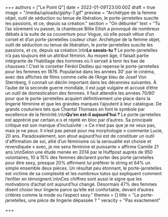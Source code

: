 +++
authors = ["Le Point Q"]
date = 2022-01-09T23:00:00Z
draft = true
image = "/media/uploads/giphy-7.gif"
preview = "Archétype de la femme objet, outil de séduction ou tenue de libération, le porte-jarretelles suscite les passions, et ce, depuis sa création."
section = "On débunke"
text = "Tu l’as sûrement vu passer, la chanteuse Billie Eilish a provoqué de nombreux débats à la suite de sa couverture pour Vogue, où elle posait vêtue d’un corset et d’un porte-jarretelles couleur chair. Archétype de la femme objet, outil de séduction ou tenue de libération, le porte-jarretelles suscite les passions, et ce, depuis sa création.\n\n**Le savais-tu ?** Le porte-jarretelles n’a pas toujours été un attribut féminin. Au moyen âge, il faisait partie intégrante de l’habillage des hommes où il servait à tenir les bas de chausses ! C’est le corsetier Féréol Dedieu qui repense le porte-jarretelles pour les femmes en 1876. Popularisé dans les années 30’ par le cinéma, avec des affiches de films comme celle de l’Ange bleu de Josef Von Sternberg, il connait un déclin important dans les décennies suivantes. À l’aube de la seconde guerre mondiale, il est jugé vulgaire et accusé d’être un outil de domestication des femmes. Il faut attendre les années 70/80’ pour que le porte-jarretelles acquiert définitivement une place dans la lingerie féminine et que les grandes marques l’ajoutent à leur catalogue. De grands couturiers tels que Chantal Thomass en font le symbole par excellence de la féminité.\n\n**Qu’en est-il aujourd’hui ?** Le porte-jarretelles est apprécié par certain.e.s et rejeté en bloc par d’autres. Sa principale critique est son manque d’inclusivité : « Ce n’est pas que je ne veux pas, mais je ne peux. Il n’est pas pensé pour ma morphologie » commente Lucie, 20 ans. Paradoxalement, son atout aujourd’hui est de constituer un outil d'affirmation de soi, allié d’un féminisme où la sensualité est choisie et revendiquée « avec, je me sens féminine et puissante » affirme Camille 21 ans.\n\nSelon une étude menée en 2014 par le Huffpost auprès de 950 volontaires, 10 à 15% des femmes déclarent porter des porte-jarretelles pour être sexy, presque 20% affirment lui préférer le string et 64% un simple ensemble deux pièces. Un résultat peu étonnant, le porte-jarretelles est victime de sa complexité et les nombreux tutos qui expliquent comment l’enfiler en témoignent.\n\nCes chiffres sont aussi le signe que les motivations d’achat ont aujourd’hui changé. Désormais 47% des femmes disent choisir leur lingerie parce qu’elle est confortable, devant d’autres critères comme la mode ou l’aspect sexy."
themes = []
title = "Le porte-jarretelles, une pièce de lingerie dépassée ? "
veracity = "Pas exactement"

+++
